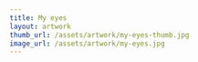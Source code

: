 ```yaml
---
title: My eyes
layout: artwork
thumb_url: /assets/artwork/my-eyes-thumb.jpg
image_url: /assets/artwork/my-eyes.jpg
---
```

